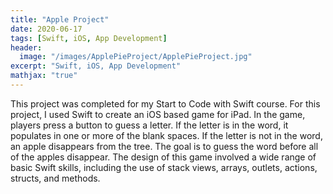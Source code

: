 ```yaml
---
title: "Apple Project"
date: 2020-06-17
tags: [Swift, iOS, App Development]
header:
  image: "/images/ApplePieProject/ApplePieProject.jpg"
excerpt: "Swift, iOS, App Development"
mathjax: "true"
---
```


This project was completed for my Start to Code with Swift course. For this project, I used Swift to create an iOS based game for iPad. In the game, players press a button to guess a letter. If the letter is in the word, it populates in one or more of the blank spaces. If the letter is not in the word, an apple disappears from the tree. The goal is to guess the word before all of the apples disappear. The design of this game involved a wide range of basic Swift skills, including the use of stack views, arrays, outlets, actions, structs, and methods.
